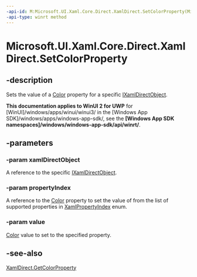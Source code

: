 ```yaml
---
-api-id: M:Microsoft.UI.Xaml.Core.Direct.XamlDirect.SetColorProperty(Microsoft.UI.Xaml.Core.Direct.IXamlDirectObject,Microsoft.UI.Xaml.Core.Direct.XamlPropertyIndex,Windows.UI.Color)
-api-type: winrt method
---
```


<!-- Method syntax.
public void XamlDirect.SetColorProperty(IXamlDirectObject xamlDirectObject, XamlPropertyIndex propertyIndex, Color value)
-->

# Microsoft.UI.Xaml.Core.Direct.XamlDirect.SetColorProperty

## -description
Sets the value of a [Color](/uwp/api/windows.ui.color) property for a specific [IXamlDirectObject](ixamldirectobject.md).

**This documentation applies to WinUI 2 for UWP** for [WinUI]/windows/apps/winui/winui3/ in the [Windows App SDK]/windows/apps/windows-app-sdk/, see the **[Windows App SDK namespaces]/windows/windows-app-sdk/api/winrt/**.

## -parameters
### -param xamlDirectObject
A reference to the specific [IXamlDirectObject](ixamldirectobject.md).

### -param propertyIndex
A reference to the [Color](/uwp/api/windows.ui.color) property to set the value of from the list of supported properties in [XamlPropertyIndex](xamlpropertyindex.md) enum.

### -param value
[Color](/uwp/api/windows.ui.color) value to set to the specified property.

## -see-also
[XamlDirect.GetColorProperty](xamldirect_getcolorproperty_554635539.md)

